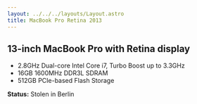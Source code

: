 ```yaml
---
layout: ../../../layouts/Layout.astro
title: MacBook Pro Retina 2013
---
```


## 13-inch MacBook Pro with Retina display

- 2.8GHz Dual-core Intel Core i7, Turbo Boost up to 3.3GHz
- 16GB 1600MHz DDR3L SDRAM
- 512GB PCIe-based Flash Storage

**Status:** Stolen in Berlin
